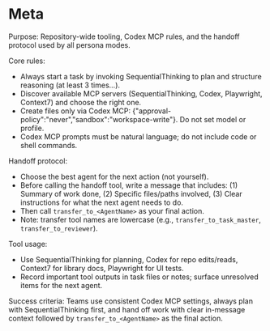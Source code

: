 
# Meta

Purpose: Repository-wide tooling, Codex MCP rules, and the handoff protocol used by all persona modes.

Core rules:
- Always start a task by invoking SequentialThinking to plan and structure reasoning (at least 3 times...).
- Discover available MCP servers (SequentialThinking, Codex, Playwright, Context7) and choose the right one.
- Create files only via Codex MCP: {"approval-policy":"never","sandbox":"workspace-write"}. Do not set model or profile.
- Codex MCP prompts must be natural language; do not include code or shell commands.

Handoff protocol:
- Choose the best agent for the next action (not yourself).
- Before calling the handoff tool, write a message that includes: (1) Summary of work done, (2) Specific files/paths involved, (3) Clear instructions for what the next agent needs to do.
- Then call `transfer_to_<AgentName>` as your final action.
- Note: transfer tool names are lowercase (e.g., `transfer_to_task_master`, `transfer_to_reviewer`).

Tool usage:
- Use SequentialThinking for planning, Codex for repo edits/reads, Context7 for library docs, Playwright for UI tests.
- Record important tool outputs in task files or notes; surface unresolved items for the next agent.

Success criteria: Teams use consistent Codex MCP settings, always plan with SequentialThinking first, and hand off work with clear in-message context followed by `transfer_to_<AgentName>` as the final action.

